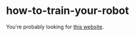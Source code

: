 # how-to-train-your-robot
You're probably looking for [this website](https://brandonrohrer.com/httyr).
